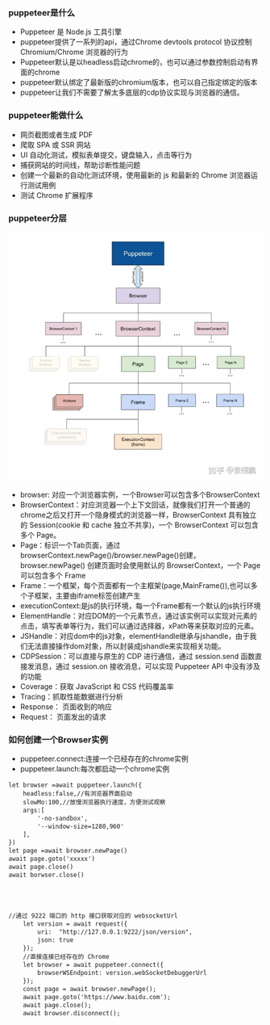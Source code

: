 ### puppeteer是什么
- Puppeteer 是 Node.js 工具引擎
- puppeteer提供了一系列的api，通过Chrome devtools protocol 协议控制Chromium/Chrome 浏览器的行为
- Puppeteer默认是以headless启动chrome的，也可以通过参数控制启动有界面的chrome
- puppeteer默认绑定了最新版的chromium版本，也可以自己指定绑定的版本
- puppeteer让我们不需要了解太多底层的cdp协议实现与浏览器的通信。
### puppeteer能做什么
- 网页截图或者生成 PDF
- 爬取 SPA 或 SSR 网站
- UI 自动化测试，模拟表单提交，键盘输入，点击等行为
- 捕获网站的时间线，帮助诊断性能问题
- 创建一个最新的自动化测试环境，使用最新的 js 和最新的 Chrome 浏览器运行测试用例
- 测试 Chrome 扩展程序
### puppeteer分层
![](../../../images/Pasted%20image%2020240229212637.png)
- browser: 对应一个浏览器实例，一个Browser可以包含多个BrowserContext
- BrowserContext：对应浏览器一个上下文回话，就像我们打开一个普通的chrome之后又打开一个隐身模式的浏览器一样，BrowserContext 具有独立的 Session(cookie 和 cache 独立不共享)，一个 BrowserContext 可以包含多个 Page。
- Page：标识一个Tab页面，通过browserContext.newPage()/browser.newPage()创建，browser.newPage() 创建页面时会使用默认的 BrowserContext，一个 Page 可以包含多个 Frame
- Frame：一个框架，每个页面都有一个主框架(page,MainFrame()),也可以多个子框架，主要由iframe标签创建产生
- executionContext:是js的执行环境，每一个Frame都有一个默认的js执行环境
- ElementHandle：对应DOM的一个元素节点，通过该实例可以实现对元素的点击，填写表单等行为，我们可以通过选择器，xPath等来获取对应的元素。
- JSHandle：对应dom中的js对象，elementHandle继承与jshandle，由于我们无法直接操作dom对象，所以封装成jshandle来实现相关功能。
- CDPSession：可以直接与原生的 CDP 进行通信，通过 session.send 函数直接发消息，通过 session.on 接收消息，可以实现 Puppeteer API 中没有涉及的功能
- Coverage：获取 JavaScript 和 CSS 代码覆盖率
- Tracing：抓取性能数据进行分析
- Response： 页面收到的响应
- Request： 页面发出的请求

### 如何创建一个Browser实例
- puppeteer.connect:连接一个已经存在的chrome实例
- puppeteer.launch:每次都启动一个chrome实例
```
let browser =await puppeteer.launch({
	headless:false,//有浏览器界面启动
	slowMo:100,//放慢浏览器执行速度，方便测试观察
	args:[
		'-no-sandbox',
        '--window-size=1280,960'
	],
})
let page =await browser.newPage()
await page.goto('xxxxx')
await page.close()
await borwser.close()




//通过 9222 端口的 http 接口获取对应的 websocketUrl
    let version = await request({
        uri:  "http://127.0.0.1:9222/json/version",
        json: true
    });
    //直接连接已经存在的 Chrome
    let browser = await puppeteer.connect({
        browserWSEndpoint: version.webSocketDebuggerUrl
    });
    const page = await browser.newPage();
    await page.goto('https://www.baidu.com');
    await page.close();
    await browser.disconnect();

```